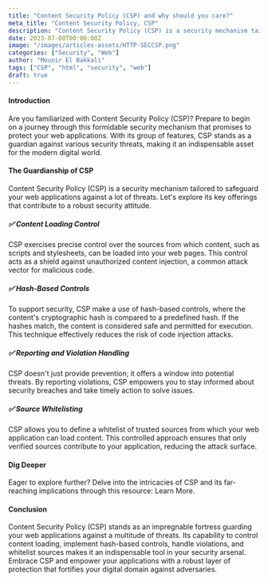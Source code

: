 ```yaml
---
title: "Content Security Policy (CSP) and why should you care?"
meta_title: "Content Security Policy, CSP"
description: "Content Security Policy (CSP) is a security mechanism tailored to safeguard your web applications against a myriad of threats. Let's explore its key offerings that contribute to a robust security posture."
date: 2023-07-08T00:00:00Z
image: "/images/articles-assets/HTTP-SECCSP.png"
categories: ["Security", "Web"]
author: "Mounir El Bakkali"
tags: ["CSP", "html", "security", "web"]
draft: true
---
```

#### Introduction
Are you familiarized with Content Security Policy (CSP)? Prepare to begin on a journey through this formidable security mechanism that promises to protect your web applications. With its group of features, CSP stands as a guardian against various security threats, making it an indispensable asset for the modern digital world.

#### The Guardianship of CSP
Content Security Policy (CSP) is a security mechanism tailored to safeguard your web applications against a lot of threats. Let's explore its key offerings that contribute to a robust security attitude.

##### ✅ Content Loading Control
CSP exercises precise control over the sources from which content, such as scripts and stylesheets, can be loaded into your web pages. This control acts as a shield against unauthorized content injection, a common attack vector for malicious code.

##### ✅ Hash-Based Controls
To support security, CSP make a use of hash-based controls, where the content's cryptographic hash is compared to a predefined hash. If the hashes match, the content is considered safe and permitted for execution. This technique effectively reduces the risk of code injection attacks.

##### ✅ Reporting and Violation Handling
CSP doesn't just provide prevention; it offers a window into potential threats. By reporting violations, CSP empowers you to stay informed about security breaches and take timely action to solve issues.

##### ✅ Source Whitelisting
CSP allows you to define a whitelist of trusted sources from which your web application can load content. This controlled approach ensures that only verified sources contribute to your application, reducing the attack surface.

#### Dig Deeper
Eager to explore further? Delve into the intricacies of CSP and its far-reaching implications through this resource: Learn More.

#### Conclusion
Content Security Policy (CSP) stands as an impregnable fortress guarding your web applications against a multitude of threats. Its capability to control content loading, implement hash-based controls, handle violations, and whitelist sources makes it an indispensable tool in your security arsenal. Embrace CSP and empower your applications with a robust layer of protection that fortifies your digital domain against adversaries.
